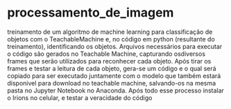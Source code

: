 # processamento_de_imagem
treinamento de um algoritmo de machine learning para classificação de objetos com o TeachableMachine e, no código em python (resultante do treinamento), identificando os objetos.
Arquivos necessários para executar o código são gerados no Teachable Machine, capturando osdiversos frames que serão utilizados para reconhecer cada objeto. Após tirar os frames e testar a leitura de cada objeto, gera-se um código e  o qual será copiado para ser executado juntamente com o modelo que também estará disponivel para download no teachable machine, salvando-os na mesma pasta no Jupyter Notebook no Anaconda. Após todo esse processo instalar o Irions no celular, e testar a veracidade do código
